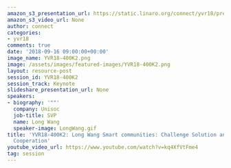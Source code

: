 ```yaml
---
amazon_s3_presentation_url: https://static.linaro.org/connect/yvr18/presentations/yvr18-400k2.pdf
amazon_s3_video_url: None
author: connect
categories:
- yvr18
comments: true
date: '2018-09-16 09:00:00+00:00'
image_name: YVR18-400K2.png
image: /assets/images/featured-images/YVR18-400K2.png
layout: resource-post
session_id: YVR18-400K2
session_track: Keynote
slideshare_presentation_url: None
speakers:
- biography: '""'
  company: Unisoc
  job-title: SVP
  name: Long Wang
  speaker-image: LongWang.gif
title: 'YVR18-400K2: Long Wang Smart communities: Challenge Solution and
  Cooperation'
youtube_video_url: https://www.youtube.com/watch?v=kq4XfVtFme4
tag: session
---
```

